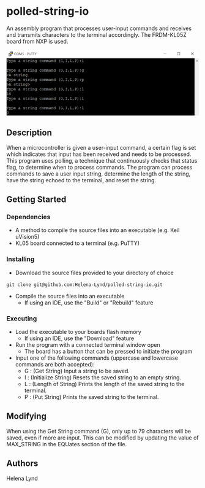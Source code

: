 # polled-string-io<br>
An assembly program that processes user-input commands and receives and transmits characters to the terminal accordingly. The FRDM-KL05Z board from NXP is used.

![ProgramResults](https://github.com/Helena-Lynd/polled-string-io/blob/main/program-output.png?raw=true)

## Description<br>
When a microcontroller is given a user-input command, a certain flag is set which indicates that input has been received and needs to be processed. This program uses polling, a technique that continuously checks that status flag, to determine when to process commands. The program can process commands to save a user input string, determine the length of the string, have the string echoed to the terminal, and reset the string.
## Getting Started<br>
### Dependencies
- A method to compile the source files into an executable (e.g. Keil uVision5)
- KL05 board connected to a terminal (e.g. PuTTY)
### Installing
- Download the source files provided to your directory of choice
```
git clone git@github.com:Helena-Lynd/polled-string-io.git
```
- Compile the source files into an executable
  - If using an IDE, use the "Build" or "Rebuild" feature
### Executing
- Load the executable to your boards flash memory
  - If using an IDE, use the "Download" feature
- Run the program with a connected terminal window open
  - The board has a button that can be pressed to initiate the program
- Input one of the following commands (uppercase and lowercase commands are both accepted):
  - G : (Get String) Input a string to be saved.
  - I : (Initialize String) Resets the saved string to an empty string.
  - L : (Length of String) Prints the length of the saved string to the terminal.
  - P : (Put String) Prints the saved string to the terminal.
## Modifying
When using the Get String command (G), only up to 79 characters will be saved, even if more are input. This can be modified by updating the value of MAX_STRING in the EQUates section of the file.
## Authors<br>
Helena Lynd
